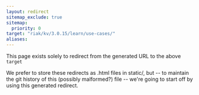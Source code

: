 ```yaml
---
layout: redirect
sitemap_exclude: true
sitemap:
  priority: 0
target: "riak/kv/3.0.15/learn/use-cases/"
aliases:
---
```


This page exists solely to redirect from the generated URL to the above `target`

We prefer to store these redirects as .html files in static/, but -- to maintain
the git history of this (possibly malformed?) file -- we're going to start off
by using this generated redirect.

